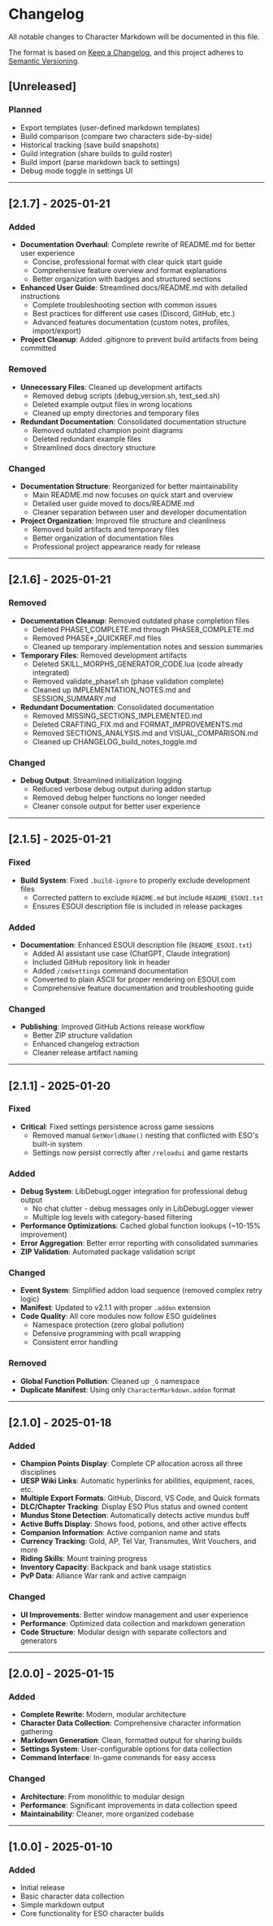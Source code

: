 # Changelog

All notable changes to Character Markdown will be documented in this file.

The format is based on [Keep a Changelog](https://keepachangelog.com/en/1.0.0/),
and this project adheres to [Semantic Versioning](https://semver.org/spec/v2.0.0.html).

## [Unreleased]

### Planned
- Export templates (user-defined markdown templates)
- Build comparison (compare two characters side-by-side)
- Historical tracking (save build snapshots)
- Guild integration (share builds to guild roster)
- Build import (parse markdown back to settings)
- Debug mode toggle in settings UI

---

## [2.1.7] - 2025-01-21

### Added
- **Documentation Overhaul**: Complete rewrite of README.md for better user experience
  - Concise, professional format with clear quick start guide
  - Comprehensive feature overview and format explanations
  - Better organization with badges and structured sections
- **Enhanced User Guide**: Streamlined docs/README.md with detailed instructions
  - Complete troubleshooting section with common issues
  - Best practices for different use cases (Discord, GitHub, etc.)
  - Advanced features documentation (custom notes, profiles, import/export)
- **Project Cleanup**: Added .gitignore to prevent build artifacts from being committed

### Removed
- **Unnecessary Files**: Cleaned up development artifacts
  - Removed debug scripts (debug_version.sh, test_sed.sh)
  - Deleted example output files in wrong locations
  - Cleaned up empty directories and temporary files
- **Redundant Documentation**: Consolidated documentation structure
  - Removed outdated champion point diagrams
  - Deleted redundant example files
  - Streamlined docs directory structure

### Changed
- **Documentation Structure**: Reorganized for better maintainability
  - Main README.md now focuses on quick start and overview
  - Detailed user guide moved to docs/README.md
  - Cleaner separation between user and developer documentation
- **Project Organization**: Improved file structure and cleanliness
  - Removed build artifacts and temporary files
  - Better organization of documentation files
  - Professional project appearance ready for release

---

## [2.1.6] - 2025-01-21

### Removed
- **Documentation Cleanup**: Removed outdated phase completion files
  - Deleted PHASE1_COMPLETE.md through PHASE8_COMPLETE.md
  - Removed PHASE*_QUICKREF.md files
  - Cleaned up temporary implementation notes and session summaries
- **Temporary Files**: Removed development artifacts
  - Deleted SKILL_MORPHS_GENERATOR_CODE.lua (code already integrated)
  - Removed validate_phase1.sh (phase validation complete)
  - Cleaned up IMPLEMENTATION_NOTES.md and SESSION_SUMMARY.md
- **Redundant Documentation**: Consolidated documentation
  - Removed MISSING_SECTIONS_IMPLEMENTED.md
  - Deleted CRAFTING_FIX.md and FORMAT_IMPROVEMENTS.md
  - Removed SECTIONS_ANALYSIS.md and VISUAL_COMPARISON.md
  - Cleaned up CHANGELOG_build_notes_toggle.md

### Changed
- **Debug Output**: Streamlined initialization logging
  - Reduced verbose debug output during addon startup
  - Removed debug helper functions no longer needed
  - Cleaner console output for better user experience

---

## [2.1.5] - 2025-01-21

### Fixed
- **Build System**: Fixed `.build-ignore` to properly exclude development files
  - Corrected pattern to exclude `README.md` but include `README_ESOUI.txt`
  - Ensures ESOUI description file is included in release packages

### Added
- **Documentation**: Enhanced ESOUI description file (`README_ESOUI.txt`)
  - Added AI assistant use case (ChatGPT, Claude integration)
  - Included GitHub repository link in header
  - Added `/cmdsettings` command documentation
  - Converted to plain ASCII for proper rendering on ESOUI.com
  - Comprehensive feature documentation and troubleshooting guide

### Changed
- **Publishing**: Improved GitHub Actions release workflow
  - Better ZIP structure validation
  - Enhanced changelog extraction
  - Cleaner release artifact naming

---

## [2.1.1] - 2025-01-20

### Fixed
- **Critical**: Fixed settings persistence across game sessions
  - Removed manual `GetWorldName()` nesting that conflicted with ESO's built-in system
  - Settings now persist correctly after `/reloadui` and game restarts

### Added
- **Debug System**: LibDebugLogger integration for professional debug output
  - No chat clutter - debug messages only in LibDebugLogger viewer
  - Multiple log levels with category-based filtering
- **Performance Optimizations**: Cached global function lookups (~10-15% improvement)
- **Error Aggregation**: Better error reporting with consolidated summaries
- **ZIP Validation**: Automated package validation script

### Changed
- **Event System**: Simplified addon load sequence (removed complex retry logic)
- **Manifest**: Updated to v2.1.1 with proper `.addon` extension
- **Code Quality**: All core modules now follow ESO guidelines
  - Namespace protection (zero global pollution)
  - Defensive programming with pcall wrapping
  - Consistent error handling

### Removed
- **Global Function Pollution**: Cleaned up `_G` namespace
- **Duplicate Manifest**: Using only `CharacterMarkdown.addon` format

---

## [2.1.0] - 2025-01-18

### Added
- **Champion Points Display**: Complete CP allocation across all three disciplines
- **UESP Wiki Links**: Automatic hyperlinks for abilities, equipment, races, etc.
- **Multiple Export Formats**: GitHub, Discord, VS Code, and Quick formats
- **DLC/Chapter Tracking**: Display ESO Plus status and owned content
- **Mundus Stone Detection**: Automatically detects active mundus buff
- **Active Buffs Display**: Shows food, potions, and other active effects
- **Companion Information**: Active companion name and stats
- **Currency Tracking**: Gold, AP, Tel Var, Transmutes, Writ Vouchers, and more
- **Riding Skills**: Mount training progress
- **Inventory Capacity**: Backpack and bank usage statistics
- **PvP Data**: Alliance War rank and active campaign

### Changed
- **UI Improvements**: Better window management and user experience
- **Performance**: Optimized data collection and markdown generation
- **Code Structure**: Modular design with separate collectors and generators

---

## [2.0.0] - 2025-01-15

### Added
- **Complete Rewrite**: Modern, modular architecture
- **Character Data Collection**: Comprehensive character information gathering
- **Markdown Generation**: Clean, formatted output for sharing builds
- **Settings System**: User-configurable options for data collection
- **Command Interface**: In-game commands for easy access

### Changed
- **Architecture**: From monolithic to modular design
- **Performance**: Significant improvements in data collection speed
- **Maintainability**: Cleaner, more organized codebase

---

## [1.0.0] - 2025-01-10

### Added
- Initial release
- Basic character data collection
- Simple markdown output
- Core functionality for ESO character builds